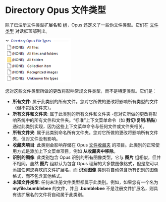 # Directory Opus 文件类型

除了已注册文件类型扩展名和 [组](file_type_groups.zh.md)，Opus 还定义了一些伪文件类型。它们在 [文件类型](/Manual/file_types/README.zh.md) 对话框顶部列出。

![](/Manual/images/media/directory_opus_file_types.png) 

您对这些文件类型所做的更改将影响常规文件类型，而不是特定类型。它们是：

- **所有文件**: 属于此类别的所有文件。您对它所做的更改将影响所有类型的文件（但不包括文件夹）。
- **所有文件和文件夹**: 属于此类别的所有文件和文件夹 -您对它所做的更改将影响系统中的所有文件和文件夹。“标准”上下文菜单命令（如 **剪切**/**复制**/**粘贴**）通过此类别实现，因为这些上下文菜单命令与任何文件或文件夹相关。
- **所有文件夹**: 属于此类别命名所有文件夹。您对它所做的更改将影响所有文件夹，但对文件没有影响。
- **收藏夹项目**: 此类别会影响存储在 Opus [文件收藏夹](/Manual/basic_concepts/virtual_file_system/file_collections/README.zh.md) 的项目。此类别的正常使用方式是添加上下文菜单项目，例如 **从收藏夹中移除**。
- **识别的图像**: 此类别包含 Opus 识别的所有图像类型。它与 **图片** 组相似，但并不相同。虽然 **图片** 组默认为包含 Opus 理解的大多数图像格式，但是您可以添加任何您喜欢的文件扩展名，而 **识别图像** 类别将自动包含所有识别的图像格式，而不包含其他格式。
- **未知文件类型**: 任何未注册文件类型都属于此类别。例如，如果您有一个名为 **myfile.bumblebee** 的文件，并且 **.bumblebee** 不是注册文件扩展名，则具有该扩展名的文件将自动属于此类别。